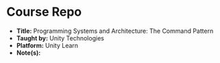 # Course Repo

- **Title:** Programming Systems and Architecture: The Command Pattern
- **Taught by:** Unity Technologies
- **Platform:** Unity Learn
- **Note(s):**
